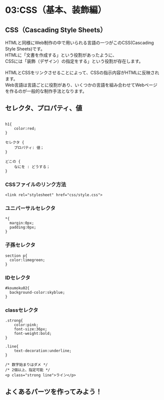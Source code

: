 # 03:CSS（基本、装飾編）
## CSS（Cascading Style Sheets） 
HTMLと同様にWeb制作の中で用いられる言語の一つがこのCSS(Cascading Style Sheets)です。 <br>
HTMLに「文書を作成する」という役割があったように、 <br>
CSSには「装飾（デザイン）の指定をする」という役割が存在します。 <br>
<br>
HTMLとCSSをリンクさせることによって、CSSの指示内容がHTMLに反映されます。 <br>
Web言語は言語ごとに役割があり、いくつかの言語を組み合わせてWebページを作るのが一般的な制作手法となります。 <br>

## セレクタ、プロパティ、値

```

h1{
    color:red;
}

セレクタ { 
    プロパティ: 値；
}

どこの { 
    なにを : どうする；
}

```

### CSSファイルのリンク方法
```
<link rel="stylesheet" href="css/style.css">
```

### ユニバーサルセレクタ
```
*{
  margin:0px;
  padding:0px;
}
```

### 子孫セレクタ
```
section p{
  color:limegreen;
}
```

### IDセレクタ
```
#koumoku02{
  background-color:skyblue;
}
```

### classセレクタ
```
.strong{
    color:pink;
    font-size:36px;
    font-weight:bold;
}

.line{
    text-decoration:underline;
}

/* 数字始まりはダメ */
/* 2個以上、指定可能 */
<p class="strong line">ライン</p>
```

## よくあるパーツを作ってみよう！
